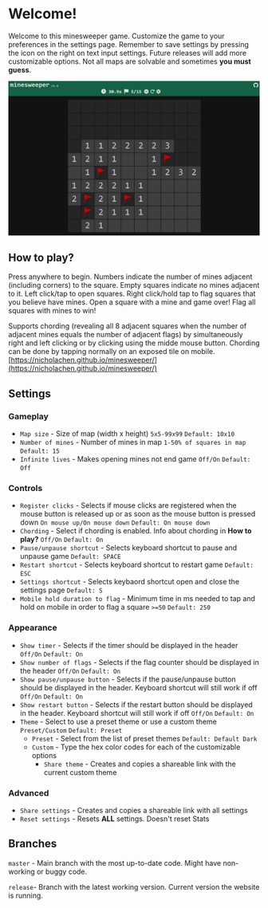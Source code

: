 # Welcome!
Welcome to this minesweeper game. Customize the game to your preferences in the settings page. Remember to save settings by pressing the icon on the right on text input settings. Future releases will add more customizable options. Not all maps are solvable and sometimes **you must guess**.

![minesweeper screenshot](images/1.jpg)

## How to play?
Press anywhere to begin. Numbers indicate the number of mines adjacent (including corners) to the square.  Empty squares indicate no mines adjacent to it. Left click/tap to open squares. Right click/hold tap to flag squares that you believe have mines. Open a square with a mine and game over! Flag all squares with mines to win!

Supports chording (revealing all 8 adjacent squares when the number of adjacent mines equals the number of adjacent flags) by simultaneously right and left clicking or by clicking using the midde mouse button. Chording can be done by tapping normally on an exposed tile on mobile.
[https://nicholachen.github.io/minesweeper/](https://nicholachen.github.io/minesweeper/)

## Settings
### Gameplay
 - `Map size` - Size of map (width x height) `5x5-99x99` `Default: 10x10`
 - `Number of mines` - Number of mines in map `1-50% of squares in map` `Default: 15`
 - `Infinite lives` - Makes opening mines not end game `Off/On` `Default: Off`
### Controls
 - `Register clicks` - Selects if mouse clicks are registered when the mouse button is released up or as soon as the mouse button is pressed down `On mouse up/On mouse down` `Default: On mouse down`
 - `Chording` - Select if chording is enabled. Info about chording in **How to play?** `Off/On` `Default: On`
 - `Pause/unpause shortcut` - Selects keyboard shortcut to pause and unpause game `Default: SPACE`
 - `Restart shortcut` - Selects keyboard shortcut to restart game `Default: ESC`
 - `Settings shortcut` - Selects keybaord shortcut open and close the settings page `Default: S`
 - `Mobile hold duration to flag` - Minimum time in ms needed to tap and hold on mobile in order to flag a square `>=50` `Default: 250`
### Appearance
 - `Show timer` - Selects if the timer should be displayed in the header `Off/On` `Default: On`
 - `Show number of flags` - Selects if the flag counter should be displayed in the header `Off/On` `Default: On`
 - `Show pause/unpause button` - Selects if the pause/unpause button should be displayed in the header. Keyboard shortcut will still work if off `Off/On` `Default: On`
 - `Show restart button` - Selects if the restart button should be displayed in the header. Keyboard shortcut will still work if off `Off/On` `Default: On`
 - `Theme` - Select to use a preset theme or use a custom theme `Preset/Custom` `Default: Preset` 
    - `Preset` - Select from the list of preset themes `Default: Default Dark`
    - `Custom` - Type the hex color codes for each of the customizable options
        - `Share theme` - Creates and copies a shareable link with the current custom theme
### Advanced
 - `Share settings` - Creates and copies a shareable link with all settings
 - `Reset settings` - Resets **ALL** settings. Doesn't reset Stats

## Branches
`master` - Main branch with the most up-to-date code. Might have non-working or buggy code.

`release`- Branch with the latest working version. Current version the website is running.